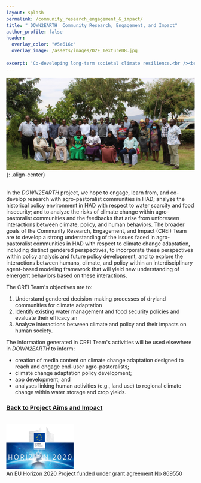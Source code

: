 ```yaml
---
layout: splash
permalink: /community_research_engagement_&_impact/
title: "_DOWN2EARTH_ Community Research, Engagement, and Impact"
author_profile: false
header:
  overlay_color: "#5e616c"
  overlay_image: /assets/images/D2E_Texture08.jpg

excerpt: 'Co-developing long-term societal climate resilience.<br /><br />'
---
```

![image-center](/assets/images/Isiolo_workshop.jpg){: .align-center}<br /><br />

In the _DOWN2EARTH_ project, we hope to engage, learn from, and co-develop research with agro-pastoralist communities in HAD; analyze the historical policy environment in HAD with respect to water scarcity and food insecurity; and to analyze the risks of climate change within agro-pastoralist communities and the feedbacks that arise from unforeseen interactions between climate, policy, and human behaviors. The broader goals of the Community Research, Engagement, and Impact (CREI) Team are to develop a strong understanding of the issues faced in agro-pastoralist communities in HAD with respect to climate change adaptation, including distinct gendered perspectives, to incorporate these perspectives within policy analysis and future policy development, and to explore the interactions between humans, climate, and policy within an interdisciplinary agent-based modeling framework that will yield new understanding of emergent behaviors based on these interactions. 

The CREI Team's objectives are to:
1. Understand gendered decision-making processes of dryland communities for climate adaptation
2. Identify existing water management and food security policies and evaluate their efficacy an 
3. Analyze interactions between climate and policy and their impacts on human society.

The information generated in CREI Team's activities will be used elsewhere in _DOWN2EARTH_ to inform: 
* creation of media content on climate change adaptation designed to reach and engage end-user agro-pastoralists; 
* climate change adaptation policy development; 
* app development; and 
* analyses linking human activities (e.g., land use) to regional climate change within water storage and crop yields.

### [Back to Project Aims and Impact](/aims/)

<br /><a href="https://ec.europa.eu/programmes/horizon2020/en">
        <img src="/assets/images/H2020-EU-KOM.png" width="180" height="120"><br /><a href="https://cordis.europa.eu/project/id/869550">An EU Horizon 2020 Project funded under grant agreement No 869550</a>
	



